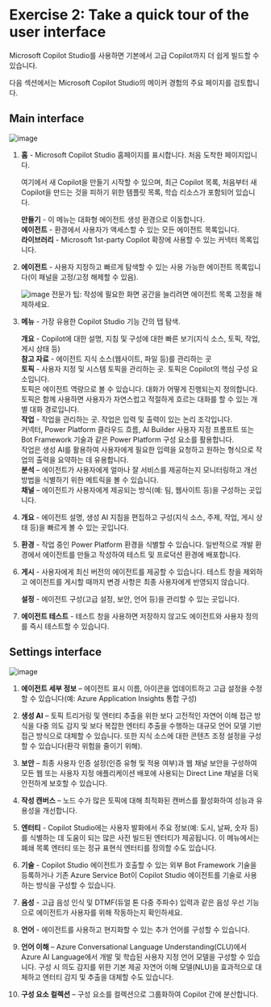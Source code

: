 # Exercise 2: Take a quick tour of the user interface


Microsoft Copilot Studio를 사용하면 기본에서 고급 Copilot까지 더 쉽게 빌드할 수 있습니다. 

다음 섹션에서는 Microsoft Copilot Studio의 메이커 경험의 주요 페이지를 검토합니다.


## Main interface

 ![image](https://github.com/user-attachments/assets/135341ef-1edc-4c85-ad4b-870763ab6a51)


1. **홈** - Microsoft Copilot Studio 홈페이지를 표시합니다. 처음 도착한 페이지입니다. 

    여기에서 새 Copilot을 만들기 시작할 수 있으며, 최근 Copilot 목록, 처음부터 새 Copilot을 만드는 것을 피하기 위한 템플릿 목록, 학습 리소스가 포함되어 있습니다.

    **만들기** - 이 메뉴는 대화형 에이전트 생성 환경으로 이동합니다.</br>
    **에이전트** - 환경에서 사용자가 액세스할 수 있는 모든 에이전트 목록입니다.</br>
    **라이브러리** - Microsoft 1st-party Copilot 확장에 사용할 수 있는 커넥터 목록입니다.

2. **에이전트** - 사용자 지정하고 빠르게 탐색할 수 있는 사용 가능한 에이전트 목록입니다(이 패널을 고정/고정 해제할 수 있음).

    ![image](https://github.com/user-attachments/assets/da5425fd-d753-4c39-a925-17f9155a2b49)
    전문가 팁: 작성에 필요한 화면 공간을 늘리려면 에이전트 목록 고정을 해제하세요.


3. **메뉴** - 가장 유용한 Copilot Studio 기능 간의 탭 탐색.

   **개요** - Copilot에 대한 설명, 지침 및 구성에 대한 빠른 보기(지식 소스, 토픽, 작업, 게시 상태 등)</br>
   **참고 자료** - 에이전트 지식 소스(웹사이트, 파일 등)를 관리하는 곳</br>
   **토픽** - 사용자 지정 및 시스템 토픽을 관리하는 곳. 토픽은 Copilot의 핵심 구성 요소입니다. </br>
       토픽은 에이전트 역량으로 볼 수 있습니다. 대화가 어떻게 진행되는지 정의합니다. </br>토픽은 함께 사용하면 사용자가 자연스럽고 적절하게 흐르는 대화를 할 수 있는 개별 대화 경로입니다.</br>
   **작업** - 작업을 관리하는 곳. 작업은 입력 및 출력이 있는 논리 조각입니다. </br>커넥터, Power Platform 클라우드 흐름, AI Builder 사용자 지정 프롬프트 또는 Bot Framework 기술과 같은 Power Platform 구성 요소를 활용합니다.</br> 작업은 생성 AI를 활용하여 사용자에게 필요한 입력을 요청하고 원하는 형식으로 작업의 출력을 요약하는 데 유용합니다.</br>
   **분석** – 에이전트가 사용자에게 얼마나 잘 서비스를 제공하는지 모니터링하고 개선 방법을 식별하기 위한 메트릭을 볼 수 있습니다.</br>
   **채널** – 에이전트가 사용자에게 제공되는 방식(예: 팀, 웹사이트 등)을 구성하는 곳입니다.</br>

4. **개요** - 에이전트 설명, 생성 AI 지침을 편집하고 구성(지식 소스, 주제, 작업, 게시 상태 등)을 빠르게 볼 수 있는 곳입니다.

5. **환경** - 작업 중인 Power Platform 환경을 식별할 수 있습니다. 일반적으로 개발 환경에서 에이전트를 만들고 작성하여 테스트 및 프로덕션 환경에 배포합니다.

6. **게시** - 사용자에게 최신 버전의 에이전트를 제공할 수 있습니다. 테스트 창을 제외하고 에이전트를 게시할 때까지 변경 사항은 최종 사용자에게 반영되지 않습니다.

   **설정** - 에이전트 구성(고급 설정, 보안, 언어 등)을 관리할 수 있는 곳입니다.

7. **에이전트 테스트** - 테스트 창을 사용하면 저장하지 않고도 에이전트와 사용자 정의를 즉시 테스트할 수 있습니다.


## Settings interface

![image](https://github.com/user-attachments/assets/95c67e61-afee-4736-ab13-102319390647)



1. **에이전트 세부 정보** – 에이전트 표시 이름, 아이콘을 업데이트하고 고급 설정을 수정할 수 있습니다(예: Azure Application Insights 통합 구성)

2. **생성 AI** – 토픽 트리거링 및 엔터티 추출을 위한 보다 고전적인 자연어 이해 접근 방식을 다중 의도 감지 및 보다 복잡한 엔터티 추출을 수행하는 대규모 언어 모델 기반 접근 방식으로 대체할 수 있습니다. 또한 지식 소스에 대한 콘텐츠 조정 설정을 구성할 수 있습니다(환각 위험을 줄이기 위해).

3. **보안** – 최종 사용자 인증 설정(인증 유형 및 적용 여부)과 웹 채널 보안을 구성하여 모든 웹 또는 사용자 지정 애플리케이션 배포에 사용되는 Direct Line 채널을 더욱 안전하게 보호할 수 있습니다.

4. **작성 캔버스** – 노드 수가 많은 토픽에 대해 최적화된 캔버스를 활성화하여 성능과 유용성을 개선합니다.

5. **엔터티** - Copilot Studio에는 사용자 발화에서 주요 정보(예: 도시, 날짜, 숫자 등)를 식별하는 데 도움이 되는 많은 사전 빌드된 엔터티가 제공됩니다. 이 메뉴에서는 폐쇄 목록 엔터티 또는 정규 표현식 엔터티를 정의할 수도 있습니다.

6. **기술** - Copilot Studio 에이전트가 호출할 수 있는 외부 Bot Framework 기술을 등록하거나 기존 Azure Service Bot이 Copilot Studio 에이전트를 기술로 사용하는 방식을 구성할 수 있습니다.

7. **음성** - 고급 음성 인식 및 DTMF(듀얼 톤 다중 주파수) 입력과 같은 음성 우선 기능으로 에이전트가 사용자를 위해 작동하는지 확인하세요.

8. **언어** - 에이전트를 사용하고 현지화할 수 있는 추가 언어를 구성할 수 있습니다.

9. **언어 이해** – Azure Conversational Language Understanding(CLU)에서 Azure AI Language에서 개발 및 학습된 사용자 지정 언어 모델을 구성할 수 있습니다. 구성 시 의도 감지를 위한 기본 제공 자연어 이해 모델(NLU)을 효과적으로 대체하고 엔터티 감지 및 추출을 대체할 수도 있습니다.

10. **구성 요소 컬렉션** – 구성 요소를 컬렉션으로 그룹화하여 Copilot 간에 분산합니다.



















